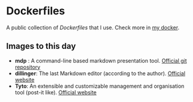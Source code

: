 # Dockerfiles
A public collection of *Dockerfiles* that I use. Check more in [my docker](https://hub.docker.com/u/silgon/).

## Images to this day
- **mdp** :  A command-line based markdown presentation tool. [Official git repository](https://github.com/visit1985/mdp)
- **dillinger**:  The last Markdown editor (according to the author). [Official website](http://dillinger.io)
- **Tyto**:  An extensible and customizable management and organisation tool (post-it like). [Official website](https://github.com/jh3y/tyto)
